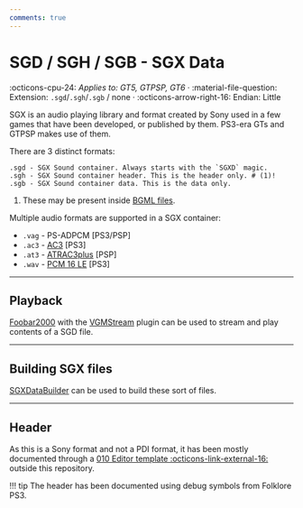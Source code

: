 ```yaml
---
comments: true
---
```


# SGD / SGH / SGB - SGX Data

:octicons-cpu-24: *Applies to: GT5, GTPSP, GT6* · :material-file-question: Extension: `.sgd`/`.sgh`/`.sgb` / none · :octicons-arrow-right-16: Endian: Little

SGX is an audio playing library and format created by Sony used in a few games that have been developed, or published by them. PS3-era GTs and GTPSP makes use of them. 

There are 3 distinct formats:

``` { .yaml .annotate }
.sgd - SGX Sound container. Always starts with the `SGXD` magic.
.sgh - SGX Sound container header. This is the header only. # (1)!
.sgb - SGX Sound container data. This is the data only.
```

1.  These may be present inside [BGML files](bgml_bgm_library.md).

Multiple audio formats are supported in a SGX container:

* `.vag` - PS-ADPCM [PS3/PSP]
* `.ac3` - [AC3](https://en.wikipedia.org/wiki/Dolby_Digital) [PS3]
* `.at3` - [ATRAC3plus](https://en.wikipedia.org/wiki/ATRAC#ATRAC3plus) [PSP]
* `.wav` - [PCM 16 LE](https://en.wikipedia.org/wiki/WAV) [PS3]

---

## Playback
[Foobar2000](https://www.foobar2000.org/) with the [VGMStream](https://github.com/vgmstream/vgmstream-releases/releases) plugin can be used to stream and play contents of a SGD file.

---

## Building SGX files
[SGXDataBuilder](https://github.com/Nenkai/SGXDataBuilder) can be used to build these sort of files.

---

## Header

As this is a Sony format and not a PDI format, it has been mostly documented through a [010 Editor template :octicons-link-external-16:](https://github.com/Nenkai/SGXDataBuilder/blob/master/SGXLib.Shared/SGXD.bt) outside this repository.

!!! tip
    The header has been documented using debug symbols from Folklore PS3.

